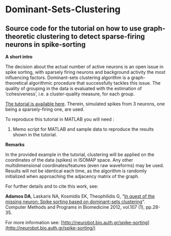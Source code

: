 # Dominant-Sets-Clustering
## Source code for the tutorial on how to use graph-theoretic clustering to detect sparse-firing neurons in spike-sorting

**A short intro**

The decision about the actual number of active neurons is an open issue in spike sorting, with sparsely firing neurons and background activity the most influencing factors. Dominant-sets clustering algorithm is a graph-theoretical algorithmic procedure that successfully tackles this issue. The quality of grouping in the data is evaluated with the estimation of ‘cohesiveness’, i.e. a cluster-quality measure, for each group.

[The tutorial is available here](http://neurobot.bio.auth.gr/2013/dominant-sets-clustering-for-spike-sorting/). Therein, simulated spikes from 3 neurons, one being a sparsely-firing one, are used.

To reproduce this tutorial in MATLAB you will need :
1. Memo script for MATLAB and sample data to reproduce the results shown in the tutorial.


**Remarks**

In the provided example in the tutorial, clustering will be applied on the coordinates of the data (spikes) in ISOMAP space.
Any other multidimensional coordinates/features (even raw waveforms) may be used. Results will not be identical each time, as the algorithm is randomly initialized when approaching the adjacency matrix of the graph.

For further details and to cite this work, see:

**Adamos DA**, Laskaris NA, Kosmidis EK, Theophilidis G, “[In quest of the missing neuron: Spike sorting based on dominant-sets clustering](http://dx.doi.org/10.1016/j.cmpb.2011.10.015)“. Computer Methods and Programs in Biomedicine 2012, vol.107 (1), pp.28-35. 

For more information see: [http://neurobot.bio.auth.gr/spike-sorting](http://neurobot.bio.auth.gr/spike-sorting/)
